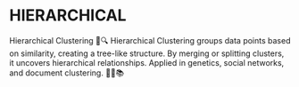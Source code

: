# HIERARCHICAL
Hierarchical Clustering 🌳🔍  Hierarchical Clustering groups data points based on similarity, creating a tree-like structure. By merging or splitting clusters, it uncovers hierarchical relationships. Applied in genetics, social networks, and document clustering. 🧬👥📚
